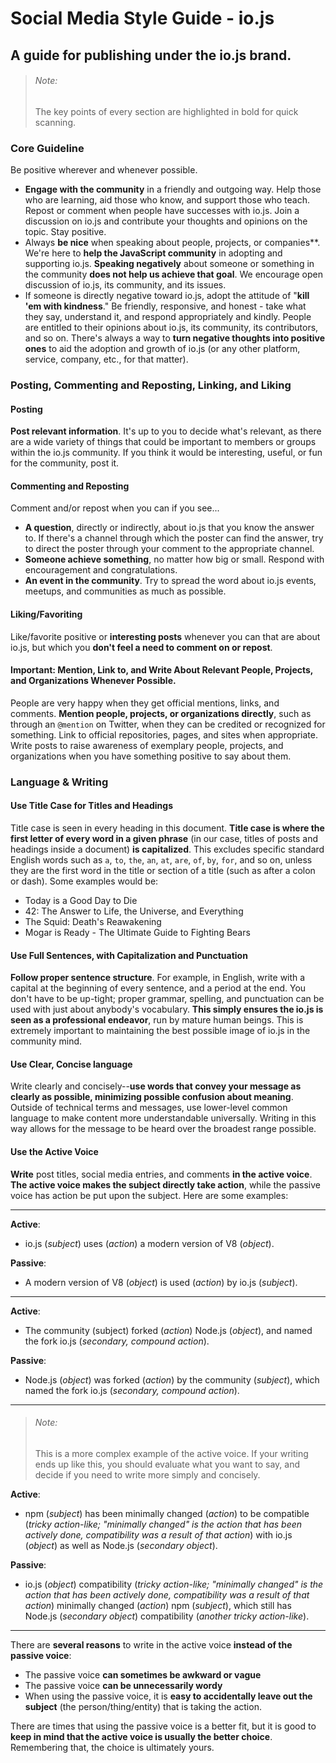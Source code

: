 # Social Media Style Guide - io.js
## A guide for publishing under the io.js brand.

> ###### Note:
> The key points of every section are highlighted in bold for quick scanning.

### Core Guideline
Be positive wherever and whenever possible.
  * **Engage with the community** in a friendly and outgoing way. Help those who are learning, aid those who know, and support those who teach. Repost or comment when people have successes with io.js. Join a discussion on io.js and contribute your thoughts and opinions on the topic. Stay positive.
  * Always **be nice** when speaking about people, projects, or companies**. We're here to **help the JavaScript community** in adopting and supporting io.js. **Speaking negatively** about someone or something in the community **does not help us achieve that goal**. We encourage open discussion of io.js, its community, and its issues.
  * If someone is directly negative toward io.js, adopt the attitude of "**kill 'em with kindness**." Be friendly, responsive, and honest - take what they say, understand it, and respond appropriately and kindly. People are entitled to their opinions about io.js, its community, its contributors, and so on. There's always a way to **turn negative thoughts into positive ones** to aid the adoption and growth of io.js (or any other platform, service, company, etc., for that matter).


### Posting, Commenting and Reposting, Linking, and Liking
#### Posting
**Post relevant information**. It's up to you to decide what's relevant, as there are a wide variety of things that could be important to members or groups within the io.js community. If you think it would be interesting, useful, or fun for the community, post it.

#### Commenting and Reposting
Comment and/or repost when you can if you see...
  * **A question**, directly or indirectly, about io.js that you know the answer to. If there's a channel through which the poster can find the answer, try to direct the poster through your comment to the appropriate channel.
  * **Someone achieve something**, no matter how big or small. Respond with encouragement and congratulations.
  * **An event in the community**. Try to spread the word about io.js events, meetups, and communities as much as possible.

#### Liking/Favoriting
Like/favorite positive or **interesting posts** whenever you can that are about io.js, but which you **don't feel a need to comment on or repost**.

#### Important: Mention, Link to, and Write About Relevant People, Projects, and Organizations Whenever Possible.
People are very happy when they get official mentions, links, and comments. **Mention people, projects, or organizations directly**, such as through an `@mention` on Twitter, when they can be credited or recognized for something. Link to official repositories, pages, and sites when appropriate. Write posts to raise awareness of exemplary people, projects, and organizations when you have something positive to say about them.


### Language & Writing
#### Use Title Case for Titles and Headings
Title case is seen in every heading in this document. **Title case is where the first letter of every word in a given phrase** (in our case, titles of posts and headings inside a document) **is capitalized**. This excludes specific standard English words such as `a`, `to`, `the`, `an`, `at`, `are`, `of`, `by`, `for`, and so on, unless they are the first word in the title or section of a title (such as after a colon or dash). Some examples would be:

  * Today is a Good Day to Die
  * 42: The Answer to Life, the Universe, and Everything
  * The Squid: Death's Reawakening
  * Mogar is Ready - The Ultimate Guide to Fighting Bears

#### Use Full Sentences, with Capitalization and Punctuation
**Follow proper sentence structure**. For example, in English, write with a capital at the beginning of every sentence, and a period at the end. You don't have to be up-tight; proper grammar, spelling, and punctuation can be used with just about anybody's vocabulary. **This simply ensures the io.js is seen as a professional endeavor**, run by mature human beings. This is extremely important to maintaining the best possible image of io.js in the community mind.

#### Use Clear, Concise language
Write clearly and concisely--**use words that convey your message as clearly as possible, minimizing possible confusion about meaning**. Outside of technical terms and messages, use lower-level common language to make content more understandable universally. Writing in this way allows for the message to be heard over the broadest range possible.

#### Use the Active Voice
**Write** post titles, social media entries, and comments **in the active voice**. **The active voice makes the subject directly take action**, while the passive voice has action be put upon the subject. Here are some examples:

---

  **Active**:
  * io.js (*subject*) uses (*action*) a modern version of V8 (*object*).

**Passive**:
  * A modern version of V8 (*object*) is used (*action*) by io.js (*subject*).

  ---

**Active**:
  * The community (subject) forked (*action*) Node.js (*object*), and named the fork io.js (*secondary, compound action*).

**Passive**:
  * Node.js (*object*) was forked (*action*) by the community (*subject*), which named the fork io.js (*secondary, compound action*).

  ---
> ###### Note:
> This is a more complex example of the active voice. If your writing ends up like this, you should evaluate what you want to say, and decide if you need to write more simply and concisely.

**Active**:
  * npm (*subject*) has been minimally changed (*action*) to be compatible (*tricky action-like; "minimally changed" is the action that has been actively done, compatibility was a result of that action*) with io.js (*object*) as well as Node.js (*secondary object*).

**Passive**:
  * io.js (*object*) compatibility (*tricky action-like; "minimally changed" is the action that has been actively done, compatibility was a result of that action*) minimally changed (*action*) npm (*subject*), which still has Node.js (*secondary object*) compatibility (*another tricky action-like*).

  ---

There are **several reasons** to write in the active voice **instead of the passive voice**:
  * The passive voice **can sometimes be awkward or vague**
  * The passive voice **can be unnecessarily wordy**
  * When using the passive voice, it is **easy to accidentally leave out the subject** (the person/thing/entity) that is taking the action.

There are times that using the passive voice is a better fit, but it is good to **keep in mind that the active voice is usually the better choice**. Remembering that, the choice is ultimately yours.
